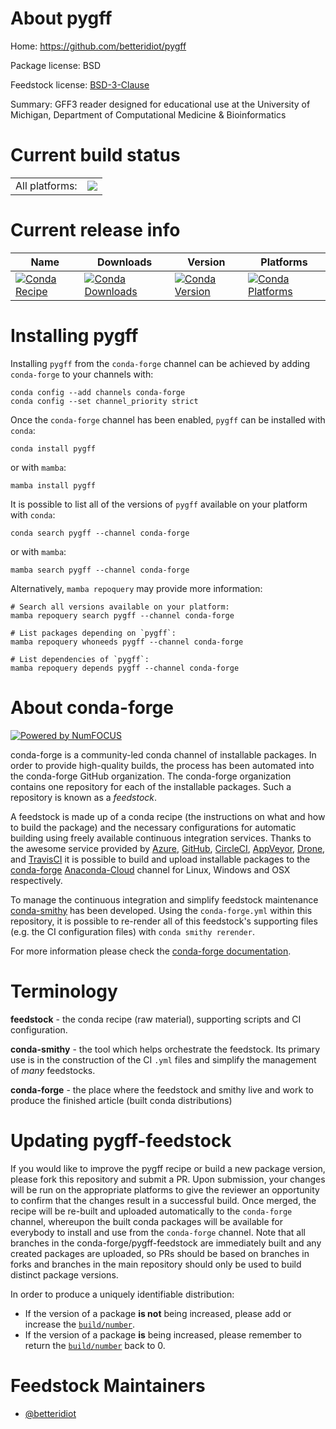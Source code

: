 About pygff
===========

Home: https://github.com/betteridiot/pygff

Package license: BSD

Feedstock license: [BSD-3-Clause](https://github.com/conda-forge/pygff-feedstock/blob/main/LICENSE.txt)

Summary: GFF3 reader designed for educational use at the University of Michigan, Department of Computational Medicine & Bioinformatics

Current build status
====================


<table><tr><td>All platforms:</td>
    <td>
      <a href="https://dev.azure.com/conda-forge/feedstock-builds/_build/latest?definitionId=2555&branchName=main">
        <img src="https://dev.azure.com/conda-forge/feedstock-builds/_apis/build/status/pygff-feedstock?branchName=main">
      </a>
    </td>
  </tr>
</table>

Current release info
====================

| Name | Downloads | Version | Platforms |
| --- | --- | --- | --- |
| [![Conda Recipe](https://img.shields.io/badge/recipe-pygff-green.svg)](https://anaconda.org/conda-forge/pygff) | [![Conda Downloads](https://img.shields.io/conda/dn/conda-forge/pygff.svg)](https://anaconda.org/conda-forge/pygff) | [![Conda Version](https://img.shields.io/conda/vn/conda-forge/pygff.svg)](https://anaconda.org/conda-forge/pygff) | [![Conda Platforms](https://img.shields.io/conda/pn/conda-forge/pygff.svg)](https://anaconda.org/conda-forge/pygff) |

Installing pygff
================

Installing `pygff` from the `conda-forge` channel can be achieved by adding `conda-forge` to your channels with:

```
conda config --add channels conda-forge
conda config --set channel_priority strict
```

Once the `conda-forge` channel has been enabled, `pygff` can be installed with `conda`:

```
conda install pygff
```

or with `mamba`:

```
mamba install pygff
```

It is possible to list all of the versions of `pygff` available on your platform with `conda`:

```
conda search pygff --channel conda-forge
```

or with `mamba`:

```
mamba search pygff --channel conda-forge
```

Alternatively, `mamba repoquery` may provide more information:

```
# Search all versions available on your platform:
mamba repoquery search pygff --channel conda-forge

# List packages depending on `pygff`:
mamba repoquery whoneeds pygff --channel conda-forge

# List dependencies of `pygff`:
mamba repoquery depends pygff --channel conda-forge
```


About conda-forge
=================

[![Powered by
NumFOCUS](https://img.shields.io/badge/powered%20by-NumFOCUS-orange.svg?style=flat&colorA=E1523D&colorB=007D8A)](https://numfocus.org)

conda-forge is a community-led conda channel of installable packages.
In order to provide high-quality builds, the process has been automated into the
conda-forge GitHub organization. The conda-forge organization contains one repository
for each of the installable packages. Such a repository is known as a *feedstock*.

A feedstock is made up of a conda recipe (the instructions on what and how to build
the package) and the necessary configurations for automatic building using freely
available continuous integration services. Thanks to the awesome service provided by
[Azure](https://azure.microsoft.com/en-us/services/devops/), [GitHub](https://github.com/),
[CircleCI](https://circleci.com/), [AppVeyor](https://www.appveyor.com/),
[Drone](https://cloud.drone.io/welcome), and [TravisCI](https://travis-ci.com/)
it is possible to build and upload installable packages to the
[conda-forge](https://anaconda.org/conda-forge) [Anaconda-Cloud](https://anaconda.org/)
channel for Linux, Windows and OSX respectively.

To manage the continuous integration and simplify feedstock maintenance
[conda-smithy](https://github.com/conda-forge/conda-smithy) has been developed.
Using the ``conda-forge.yml`` within this repository, it is possible to re-render all of
this feedstock's supporting files (e.g. the CI configuration files) with ``conda smithy rerender``.

For more information please check the [conda-forge documentation](https://conda-forge.org/docs/).

Terminology
===========

**feedstock** - the conda recipe (raw material), supporting scripts and CI configuration.

**conda-smithy** - the tool which helps orchestrate the feedstock.
                   Its primary use is in the construction of the CI ``.yml`` files
                   and simplify the management of *many* feedstocks.

**conda-forge** - the place where the feedstock and smithy live and work to
                  produce the finished article (built conda distributions)


Updating pygff-feedstock
========================

If you would like to improve the pygff recipe or build a new
package version, please fork this repository and submit a PR. Upon submission,
your changes will be run on the appropriate platforms to give the reviewer an
opportunity to confirm that the changes result in a successful build. Once
merged, the recipe will be re-built and uploaded automatically to the
`conda-forge` channel, whereupon the built conda packages will be available for
everybody to install and use from the `conda-forge` channel.
Note that all branches in the conda-forge/pygff-feedstock are
immediately built and any created packages are uploaded, so PRs should be based
on branches in forks and branches in the main repository should only be used to
build distinct package versions.

In order to produce a uniquely identifiable distribution:
 * If the version of a package **is not** being increased, please add or increase
   the [``build/number``](https://docs.conda.io/projects/conda-build/en/latest/resources/define-metadata.html#build-number-and-string).
 * If the version of a package **is** being increased, please remember to return
   the [``build/number``](https://docs.conda.io/projects/conda-build/en/latest/resources/define-metadata.html#build-number-and-string)
   back to 0.

Feedstock Maintainers
=====================

* [@betteridiot](https://github.com/betteridiot/)

